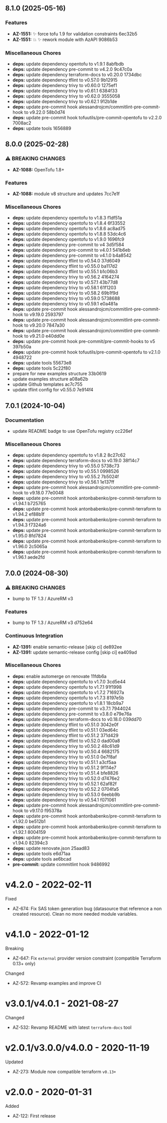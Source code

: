 ## 8.1.0 (2025-05-16)

### Features

* **AZ-1551:** ✨ force tofu 1.9 for validation constraints 6ec32b5
* **AZ-1551:** 💥 ✨ rework module with AzAPI 9086b53

### Miscellaneous Chores

* **deps:** update dependency opentofu to v1.9.1 8abfbdb
* **deps:** update dependency pre-commit to v4.2.0 9c47c0a
* **deps:** update dependency terraform-docs to v0.20.0 1734dbc
* **deps:** update dependency tflint to v0.57.0 9b12915
* **deps:** update dependency trivy to v0.60.0 1275ef1
* **deps:** update dependency trivy to v0.61.1 6384f33
* **deps:** update dependency trivy to v0.62.0 3555058
* **deps:** update dependency trivy to v0.62.1 912b1de
* **deps:** update pre-commit hook alessandrojcm/commitlint-pre-commit-hook to v9.22.0 58b0d74
* **deps:** update pre-commit hook tofuutils/pre-commit-opentofu to v2.2.0 7008ac2
* **deps:** update tools 1656889

## 8.0.0 (2025-02-28)

### ⚠ BREAKING CHANGES

* **AZ-1088:** OpenTofu 1.8+

### Features

* **AZ-1088:** module v8 structure and updates 7cc7e1f

### Miscellaneous Chores

* **deps:** update dependency opentofu to v1.8.3 f1df51a
* **deps:** update dependency opentofu to v1.8.4 6f33552
* **deps:** update dependency opentofu to v1.8.6 ac8ad75
* **deps:** update dependency opentofu to v1.8.8 53dc4c6
* **deps:** update dependency opentofu to v1.9.0 1696fc9
* **deps:** update dependency pre-commit to v4 3d5f584
* **deps:** update dependency pre-commit to v4.0.1 541b6eb
* **deps:** update dependency pre-commit to v4.1.0 b4a8542
* **deps:** update dependency tflint to v0.54.0 37d6049
* **deps:** update dependency tflint to v0.55.0 ba117d2
* **deps:** update dependency tflint to v0.55.1 b1c06b3
* **deps:** update dependency trivy to v0.56.2 4164274
* **deps:** update dependency trivy to v0.57.1 43b77d8
* **deps:** update dependency trivy to v0.58.1 61f1203
* **deps:** update dependency trivy to v0.58.2 69b1f9d
* **deps:** update dependency trivy to v0.59.0 5738688
* **deps:** update dependency trivy to v0.59.1 e0a481a
* **deps:** update pre-commit hook alessandrojcm/commitlint-pre-commit-hook to v9.19.0 2593797
* **deps:** update pre-commit hook alessandrojcm/commitlint-pre-commit-hook to v9.20.0 7847a30
* **deps:** update pre-commit hook alessandrojcm/commitlint-pre-commit-hook to v9.21.0 e40dd0e
* **deps:** update pre-commit hook pre-commit/pre-commit-hooks to v5 397b50a
* **deps:** update pre-commit hook tofuutils/pre-commit-opentofu to v2.1.0 4948722
* **deps:** update tools 55673e8
* **deps:** update tools 5c22f80
* prepare for new examples structure 33b0619
* update examples structure a08a62b
* update Github templates ac7c755
* update tflint config for v0.55.0 7e914f4

## 7.0.1 (2024-10-04)

### Documentation

* update README badge to use OpenTofu registry cc226ef

### Miscellaneous Chores

* **deps:** update dependency opentofu to v1.8.2 8c27c62
* **deps:** update dependency terraform-docs to v0.19.0 38f14c7
* **deps:** update dependency trivy to v0.55.0 5738c73
* **deps:** update dependency trivy to v0.55.1 0998526
* **deps:** update dependency trivy to v0.55.2 7b5024f
* **deps:** update dependency trivy to v0.56.1 1e137ff
* **deps:** update pre-commit hook alessandrojcm/commitlint-pre-commit-hook to v9.18.0 77e0048
* **deps:** update pre-commit hook antonbabenko/pre-commit-terraform to v1.94.1 b725765
* **deps:** update pre-commit hook antonbabenko/pre-commit-terraform to v1.94.2 ef88b1f
* **deps:** update pre-commit hook antonbabenko/pre-commit-terraform to v1.94.3 f7324a6
* **deps:** update pre-commit hook antonbabenko/pre-commit-terraform to v1.95.0 8fd7824
* **deps:** update pre-commit hook antonbabenko/pre-commit-terraform to v1.96.0 2c5065a
* **deps:** update pre-commit hook antonbabenko/pre-commit-terraform to v1.96.1 aede2fd

## 7.0.0 (2024-08-30)

### ⚠ BREAKING CHANGES

* bump to TF 1.3 / AzureRM v3

### Features

* bump to TF 1.3 / AzureRM v3 d752e64

### Continuous Integration

* **AZ-1391:** enable semantic-release [skip ci] de892ee
* **AZ-1391:** update semantic-release config [skip ci] ea409ad

### Miscellaneous Chores

* **deps:** enable automerge on renovate 11fdb6a
* **deps:** update dependency opentofu to v1.7.0 3cd5e44
* **deps:** update dependency opentofu to v1.7.1 91f1998
* **deps:** update dependency opentofu to v1.7.2 716927a
* **deps:** update dependency opentofu to v1.7.3 8197e5b
* **deps:** update dependency opentofu to v1.8.1 18cb9a7
* **deps:** update dependency pre-commit to v3.7.1 7944024
* **deps:** update dependency pre-commit to v3.8.0 e79e76a
* **deps:** update dependency terraform-docs to v0.18.0 039dd70
* **deps:** update dependency tflint to v0.51.0 3042e0f
* **deps:** update dependency tflint to v0.51.1 03ed64c
* **deps:** update dependency tflint to v0.51.2 371d429
* **deps:** update dependency tflint to v0.52.0 dad00a8
* **deps:** update dependency trivy to v0.50.2 48c61d9
* **deps:** update dependency trivy to v0.50.4 6682175
* **deps:** update dependency trivy to v0.51.0 0e7f8af
* **deps:** update dependency trivy to v0.51.1 a3cf5aa
* **deps:** update dependency trivy to v0.51.2 9f114e7
* **deps:** update dependency trivy to v0.51.4 bfe8826
* **deps:** update dependency trivy to v0.52.0 d7476e2
* **deps:** update dependency trivy to v0.52.1 62af82f
* **deps:** update dependency trivy to v0.52.2 0704fa5
* **deps:** update dependency trivy to v0.53.0 6eebb9b
* **deps:** update dependency trivy to v0.54.1 f071061
* **deps:** update pre-commit hook alessandrojcm/commitlint-pre-commit-hook to v9.17.0 f95378a
* **deps:** update pre-commit hook antonbabenko/pre-commit-terraform to v1.92.0 be512b1
* **deps:** update pre-commit hook antonbabenko/pre-commit-terraform to v1.92.1 8004159
* **deps:** update pre-commit hook antonbabenko/pre-commit-terraform to v1.94.0 82394c3
* **deps:** update renovate.json 25aad83
* **deps:** update tools e6d71aa
* **deps:** update tools ae6bcad
* **pre-commit:** update commitlint hook 9486992

# v4.2.0 - 2022-02-11

Fixed
  * AZ-674: Fix SAS token generation bug (datasource that reference a non created resource). Clean no more needed module variables.

# v4.1.0 - 2022-01-12

Breaking
  * AZ-647: Fix `external` provider version constraint (compatible Terraform 0.13+ only)

Changed
  * AZ-572: Revamp examples and improve CI

# v3.0.1/v4.0.1 - 2021-08-27

Changed
  * AZ-532: Revamp README with latest `terraform-docs` tool

# v2.0.1/v3.0.0/v4.0.0 - 2020-11-19

Updated
  * AZ-273: Module now compatible terraform `v0.13+`

# v2.0.0 - 2020-01-31

Added
  * AZ-122: First release
